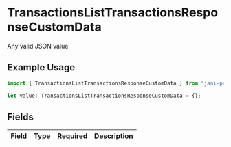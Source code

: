 # TransactionsListTransactionsResponseCustomData

Any valid JSON value

## Example Usage

```typescript
import { TransactionsListTransactionsResponseCustomData } from "jani-payments/models/operations";

let value: TransactionsListTransactionsResponseCustomData = {};
```

## Fields

| Field       | Type        | Required    | Description |
| ----------- | ----------- | ----------- | ----------- |